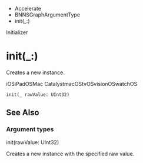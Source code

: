 

- Accelerate
- BNNSGraphArgumentType
-  init(\_:) 

Initializer

# init(\_:)

Creates a new instance.

iOSiPadOSMac CatalystmacOStvOSvisionOSwatchOS

``` source
init(_ rawValue: UInt32)
```

## See Also

### Argument types

init(rawValue: UInt32)

Creates a new instance with the specified raw value.

